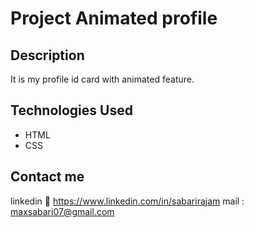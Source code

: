 # Project Animated profile

## Description  
It is my profile id card with animated feature. 

## Technologies Used  
- HTML  
- CSS  

## Contact me
linkedin 🔗 https://www.linkedin.com/in/sabarirajam
mail : maxsabari07@gmail.com
